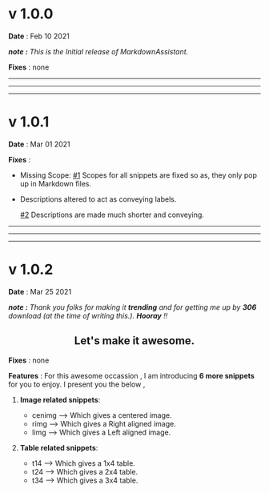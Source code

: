 # v 1.0.0

**Date** : Feb 10 2021

_**note :** This is the Initial release of MarkdownAssistant._

**Fixes** : none

-------
-------
-------

# v 1.0.1

**Date** : Mar 01 2021

**Fixes** : 

+ Missing Scope: [#1](https://github.com/code-reaper08/MarkdownAssistant/issues/1) Scopes for all snippets are fixed so as, they only pop up in Markdown files.

+ Descriptions altered to act as conveying labels.

   [#2](https://github.com/code-reaper08/MarkdownAssistant/issues/2) Descriptions are made much shorter and conveying. 

-------
-------
-------

# v 1.0.2

**Date** : Mar 25 2021

_**note :** Thank you folks for making it **trending** and for getting me up by **306** download (at the time of writing this.). **Hooray** !!_

<div align="center">

## Let's make it awesome.

</div>

**Fixes** : none

**Features** : For this awesome occassion , I am introducing **6 more snippets** for you to enjoy. I present you the below ,

1. **Image related snippets**:
    + cenimg --> Which gives a centered image.
    + rimg --> Which gives a Right aligned image.
    + limg --> Which gives a Left aligned image.

2. **Table related snippets**:
    + t14 --> Which gives a 1x4 table.
    + t24 --> Which gives a 2x4 table.
    + t34 --> Which gives a 3x4 table.

   
